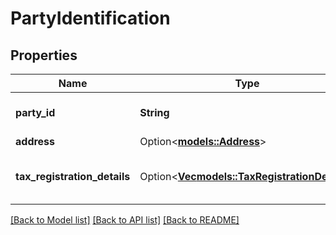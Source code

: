 # PartyIdentification

## Properties

Name | Type | Description | Notes
------------ | ------------- | ------------- | -------------
**party_id** | **String** | Assigned Identification for the party. | 
**address** | Option<[**models::Address**](Address.md)> |  | [optional]
**tax_registration_details** | Option<[**Vec<models::TaxRegistrationDetails>**](TaxRegistrationDetails.md)> | Tax registration details of the entity. | [optional]

[[Back to Model list]](../README.md#documentation-for-models) [[Back to API list]](../README.md#documentation-for-api-endpoints) [[Back to README]](../README.md)


